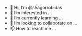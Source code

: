 - 👋 Hi, I’m @shagorrobidas
- 👀 I’m interested in ...
- 🌱 I’m currently learning ...
- 💞️ I’m looking to collaborate on ...
- 📫 How to reach me ...

<!---
shagorrobidas/shagorrobidas is a ✨ special ✨ repository because its `README.md` (this file) appears on your GitHub profile.
You can click the Preview link to take a look at your changes.
--->

